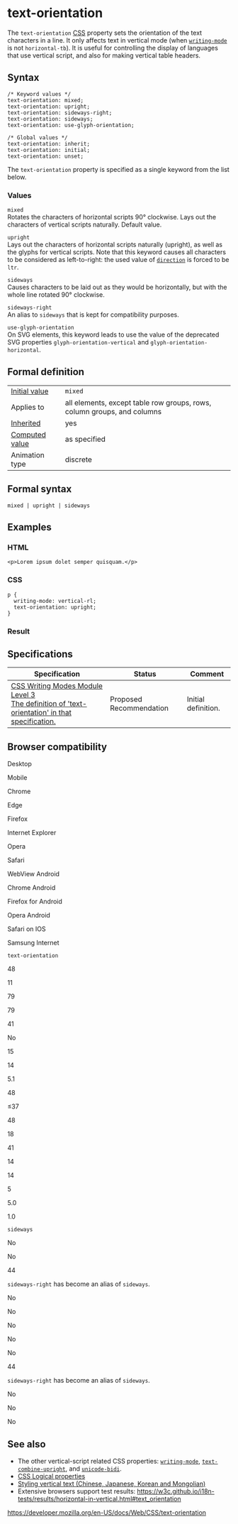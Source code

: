 # text-orientation

The `text-orientation` [CSS](https://developer.mozilla.org/en-US/docs/Web/CSS) property sets the orientation of the text characters in a line. It only affects text in vertical mode (when [`writing-mode`](writing-mode) is not `horizontal-tb`). It is useful for controlling the display of languages that use vertical script, and also for making vertical table headers.

## Syntax

    /* Keyword values */
    text-orientation: mixed;
    text-orientation: upright;
    text-orientation: sideways-right;
    text-orientation: sideways;
    text-orientation: use-glyph-orientation;

    /* Global values */
    text-orientation: inherit;
    text-orientation: initial;
    text-orientation: unset;

The `text-orientation` property is specified as a single keyword from the list below.

### Values

`mixed`  
Rotates the characters of horizontal scripts 90° clockwise. Lays out the characters of vertical scripts naturally. Default value.

`upright`  
Lays out the characters of horizontal scripts naturally (upright), as well as the glyphs for vertical scripts. Note that this keyword causes all characters to be considered as left-to-right: the used value of [`direction`](direction) is forced to be `ltr`.

`sideways`  
Causes characters to be laid out as they would be horizontally, but with the whole line rotated 90° clockwise.

`sideways-right`  
An alias to `sideways` that is kept for compatibility purposes.

`use-glyph-orientation`  
On SVG elements, this keyword leads to use the value of the deprecated SVG properties `glyph-orientation-vertical` and `glyph-orientation-horizontal`.

## Formal definition

<table><tbody><tr class="odd"><td><a href="initial_value">Initial value</a></td><td><code>mixed</code></td></tr><tr class="even"><td>Applies to</td><td>all elements, except table row groups, rows, column groups, and columns</td></tr><tr class="odd"><td><a href="inheritance">Inherited</a></td><td>yes</td></tr><tr class="even"><td><a href="computed_value">Computed value</a></td><td>as specified</td></tr><tr class="odd"><td>Animation type</td><td>discrete</td></tr></tbody></table>

## Formal syntax

    mixed | upright | sideways

## Examples

### HTML

    <p>Lorem ipsum dolet semper quisquam.</p>

### CSS

    p {
      writing-mode: vertical-rl;
      text-orientation: upright;
    }

### Result

## Specifications

<table><thead><tr class="header"><th>Specification</th><th>Status</th><th>Comment</th></tr></thead><tbody><tr class="odd"><td><a href="https://drafts.csswg.org/css-writing-modes-3/#text-orientation">CSS Writing Modes Module Level 3<br />
<span class="small">The definition of 'text-orientation' in that specification.</span></a></td><td><span class="spec-pr">Proposed Recommendation</span></td><td>Initial definition.</td></tr></tbody></table>

## Browser compatibility

Desktop

Mobile

Chrome

Edge

Firefox

Internet Explorer

Opera

Safari

WebView Android

Chrome Android

Firefox for Android

Opera Android

Safari on IOS

Samsung Internet

`text-orientation`

48

11

79

79

41

No

15

14

5.1

48

≤37

48

18

41

14

14

5

5.0

1.0

`sideways`

No

No

44

`sideways-right` has become an alias of `sideways`.

No

No

No

No

No

44

`sideways-right` has become an alias of `sideways`.

No

No

No

## See also

- The other vertical-script related CSS properties: [`writing-mode`](writing-mode), [`text-combine-upright`](text-combine-upright), and [`unicode-bidi`](unicode-bidi).
- [CSS Logical properties](css_logical_properties)
- [Styling vertical text (Chinese, Japanese, Korean and Mongolian)](https://www.w3.org/International/articles/vertical-text/)
- Extensive browsers support test results: <https://w3c.github.io/i18n-tests/results/horizontal-in-vertical.html#text_orientation>

<a href="https://developer.mozilla.org/en-US/docs/Web/CSS/text-orientation" class="_attribution-link">https://developer.mozilla.org/en-US/docs/Web/CSS/text-orientation</a>
